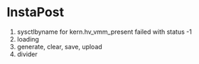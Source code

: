 # InstaPost

1. sysctlbyname for kern.hv_vmm_present failed with status -1
2. loading
3. generate, clear, save, upload
4. divider

